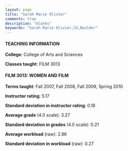 ```yaml
---
layout: page
title: "Sarah Marie Olivier" 
comments: true
description: "blanks"
keywords: "Sarah Marie Olivier,CU,Boulder"
---
```

<head>
<script src="https://ajax.googleapis.com/ajax/libs/jquery/2.1.3/jquery.min.js"></script>
<script src="https://dl.dropboxusercontent.com/s/pc42nxpaw1ea4o9/highcharts.js?dl=0"></script>
<!-- <script src="../assets/js/highcharts.js"></script> -->
<style type="text/css">@font-face {
	font-family: "Bebas Neue";
	src: url(https://www.filehosting.org/file/details/544349/BebasNeue Regular.otf) format("opentype");
	}
	h1.Bebas { 
		font-family: "Bebas Neue", Verdana, Tahoma;
	}
</style>
</head>
	   
#### TEACHING INFORMATION

**College**: College of Arts and Sciences

**Classes taught**: FILM 3013

#### FILM 3013: WOMEN AND FILM

**Terms taught**: Fall 2007, Fall 2008, Fall 2009, Spring 2010

**Instructor rating**: 5.17

**Standard deviation in instructor rating**: 0.18

**Average grade** (4.0 scale): 3.27

**Standard deviation in grades** (4.0 scale): 0.21

**Average workload** (raw): 2.86

**Standard deviation in workload** (raw): 0.27

